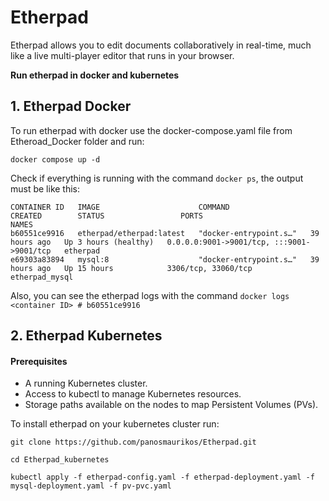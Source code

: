 # Etherpad
Etherpad allows you to edit documents collaboratively in real-time, much like a live multi-player editor that runs in your browser. 

**Run etherpad in docker and kubernetes**
##  1. Etherpad Docker 
To run etherpad with docker use the docker-compose.yaml file from Etheroad_Docker folder and run:
~~~
docker compose up -d
~~~
Check if everything is running with the command ```docker ps```, the output must be like this:
~~~
CONTAINER ID   IMAGE                      COMMAND                  CREATED        STATUS                 PORTS                                       NAMES
b60551ce9916   etherpad/etherpad:latest   "docker-entrypoint.s…"   39 hours ago   Up 3 hours (healthy)   0.0.0.0:9001->9001/tcp, :::9001->9001/tcp   etherpad
e69303a83894   mysql:8                    "docker-entrypoint.s…"   39 hours ago   Up 15 hours            3306/tcp, 33060/tcp                         etherpad_mysql
~~~
Also, you can see the etherpad logs with the command ```docker logs <container ID> # b60551ce9916```

## 2. Etherpad Kubernetes

#### Prerequisites
- A running Kubernetes cluster.
- Access to kubectl to manage Kubernetes resources.
- Storage paths available on the nodes to map Persistent Volumes (PVs).

To install etherpad on your kubernetes cluster run:
~~~
git clone https://github.com/panosmaurikos/Etherpad.git
~~~
~~~
cd Etherpad_kubernetes
~~~
~~~
kubectl apply -f etherpad-config.yaml -f etherpad-deployment.yaml -f  mysql-deployment.yaml -f pv-pvc.yaml
~~~

